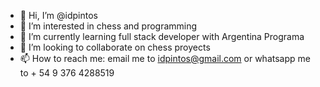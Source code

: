 - 👋 Hi, I’m @idpintos
- 👀 I’m interested in chess and programming
- 🌱 I’m currently learning full stack developer with Argentina Programa
- 💞️ I’m looking to collaborate on chess proyects
- 📫 How to reach me: email me to idpintos@gmail.com or whatsapp me to + 54 9 376 4288519

<!---
idpintos/idpintos is a ✨ special ✨ repository because its `README.md` (this file) appears on your GitHub profile.
You can click the Preview link to take a look at your changes.
--->
